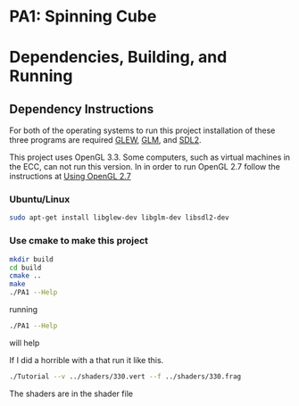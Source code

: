 # PA1: Spinning Cube

# Dependencies, Building, and Running

## Dependency Instructions
For both of the operating systems to run this project installation of these three programs are required [GLEW](http://glew.sourceforge.net/), [GLM](http://glm.g-truc.net/0.9.7/index.html), and [SDL2](https://wiki.libsdl.org/Tutorials).

This project uses OpenGL 3.3. Some computers, such as virtual machines in the ECC, can not run this version. In in order to run OpenGL 2.7 follow the instructions at [Using OpenGL 2.7](https://github.com/HPC-Vis/computer-graphics/wiki/Using-OpenGL-2.7)

### Ubuntu/Linux
```bash
sudo apt-get install libglew-dev libglm-dev libsdl2-dev
```

### Use cmake to make this project

```bash
mkdir build
cd build
cmake ..
make
./PA1 --Help
```
running 
```bash
./PA1 --Help
```
will help

If I did a horrible with a that run it like this.
```bash
./Tutorial --v ../shaders/330.vert --f ../shaders/330.frag
```

The shaders are in the shader file

